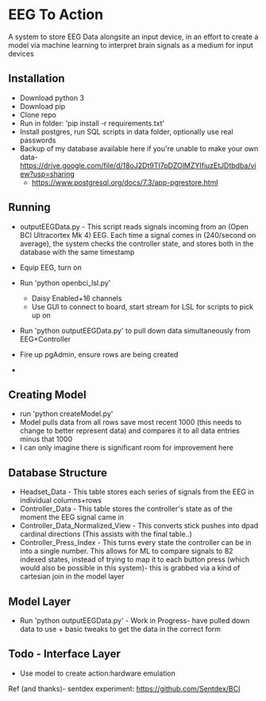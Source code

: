 # EEG To Action

A system to store EEG Data alongsite an input device, in an effort to create a model via machine learning to interpret brain signals as a medium for input devices

## Installation

* Download python 3
* Download pip
* Clone repo
* Run in folder: 'pip install -r requirements.txt'
* Install postgres, run SQL scripts in data folder, optionally use real passwords
* Backup of my database available here if you're unable to make your own data- https://drive.google.com/file/d/18oJ2Dt9TI7pDZOlMZYIfiuzEtJDtbdba/view?usp=sharing 
  * https://www.postgresql.org/docs/7.3/app-pgrestore.html 

## Running
* outputEEGData.py - This script reads signals incoming from an (Open BCI Ultracortex Mk 4) EEG. Each time a signal comes in (240/second on average), the system checks the controller state, and stores both in the database with the same timestamp  
* Equip EEG, turn on
* Run 'python openbci_lsl.py'
  * Daisy Enabled+16 channels
  * Use GUI to connect to board, start stream for LSL for scripts to pick up on

* Run 'python outputEEGData.py' to pull down data simultaneously from EEG+Controller
* Fire up pgAdmin, ensure rows are being created
* 
## Creating Model
* run 'python createModel.py'
* Model pulls data from all rows save most recent 1000 (this needs to change to better represent data) and compares it to all data entries minus that 1000
* I can only imagine there is significant room for improvement here

## Database Structure
* Headset_Data - This table stores each series of signals from the EEG in individual columns+rows
* Controller_Data - This table stores the controller's state as of the moment the EEG signal came in
* Controller_Data_Normalized_View - This converts stick pushes into dpad cardinal directions (This assists with the final table..)
* Controller_Press_Index - This turns every state the controller can be in into a single number.  This allows for ML to compare signals to 82 indexed states, instead of trying to map it to each button press (which would also be possible in this system)- this is grabbed via a kind of cartesian join in the model layer



## Model Layer

* Run 'python outputEEGData.py' - Work in Progress- have pulled down data to use + basic tweaks to get the data in the correct form
  

## Todo - Interface Layer
* Use model to create action:hardware emulation








Ref (and thanks)- sentdex experiment: https://github.com/Sentdex/BCI
